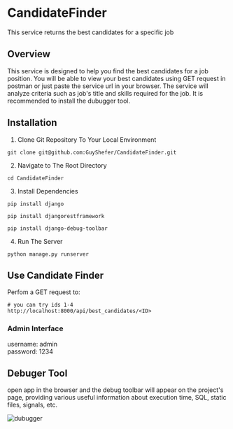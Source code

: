 # CandidateFinder
This service returns the best candidates for a specific job

## Overview
This service is designed to help you find the best candidates for a job position. You will be able to view your best candidates using
GET request in postman or just paste the service url in your browser. The service will analyze criteria such as job's title and skills required for the job. It is recommended to install the dubugger tool.

## Installation

1. Clone Git Repository To Your Local Environment
```
git clone git@github.com:GuyShefer/CandidateFinder.git
```

2. Navigate to The Root Directory
```
cd CandidateFinder
```

3. Install Dependencies
```
pip install django
```
```
pip install djangorestframework
```
```
pip install django-debug-toolbar
```

4. Run The Server
```
python manage.py runserver
```

## Use Candidate Finder
Perfom a GET request to:
```
# you can try ids 1-4
http://localhost:8000/api/best_candidates/<ID>
```
### Admin Interface
 username: admin <br />
 password: 1234

 ## Debuger Tool
 open app in the browser and the debug toolbar will appear on the project's page, providing various useful information about execution time, SQL, static files, signals, etc.

 

 ![dubugger](https://user-images.githubusercontent.com/54041968/129382006-74a2aa8b-ecde-4e6d-8955-ced13e89957c.png)



